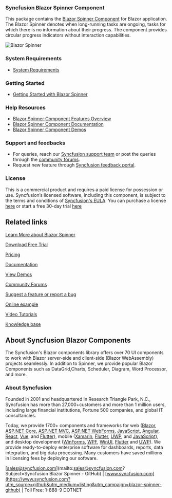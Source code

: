 ### Syncfusion Blazor Spinner Component

This package contains the [Blazor Spinner Component](https://www.syncfusion.com/blazor-components/blazor-spinner?utm_source=github&utm_medium=listing&utm_campaign=blazor-spinner-github) for Blazor application. The Blazor Spinner denotes when long-running tasks are ongoing, tasks for which there is no information about their progress. The component provides circular progress indicators without interaction capabilities.

![Blazor Spinner](https://raw.githubusercontent.com/SyncfusionExamples/github-img/master/blazor/blazor-spinner.png)

### System Requirements

* [System Requirements](https://blazor.syncfusion.com/documentation/system-requirements?utm_source=github&utm_medium=listing&utm_campaign=blazor-spinner-github)

### Getting Started

* [Getting Started with Blazor Spinner](https://blazor.syncfusion.com/documentation/spinner/getting-started?utm_source=github&utm_medium=listing&utm_campaign=blazor-spinner-github)

### Help Resources

* [Blazor Spinner Component Features Overview](https://www.syncfusion.com/blazor-components/blazor-spinner?utm_source=github&utm_medium=listing&utm_campaign=blazor-spinner-github)
* [Blazor Spinner Component Documentation](https://blazor.syncfusion.com/documentation/spinner/getting-started?utm_source=github&utm_medium=listing&utm_campaign=blazor-spinner-github)
* [Blazor Spinner Component Demos](https://blazor.syncfusion.com/demos/spinner/overview?utm_source=github&utm_medium=listing&utm_campaign=blazor-spinner-github)

### Support and feedbacks

* For queries, reach our [Syncfusion support team](https://www.syncfusion.com/support/directtrac/incidents/newincident?utm_source=github&utm_medium=listing&utm_campaign=blazor-spinner-github) or post the queries through the [community forums](https://www.syncfusion.com/forums/blazor-components?utm_source=github&utm_medium=listing&utm_campaign=blazor-spinner-github). 
* Request new feature through [Syncfusion feedback portal](https://www.syncfusion.com/feedback/blazor-components?utm_source=github&utm_medium=listing&utm_campaign=blazor-spinner-github).

### License

This is a commercial product and requires a paid license for possession or use. Syncfusion’s licensed software, including this component, is subject to the terms and conditions of [Syncfusion's EULA](https://www.syncfusion.com/eula/es/?utm_source=github&utm_medium=listing&utm_campaign=blazor-spinner-github). You can purchase a license [here](https://www.syncfusion.com/sales/products?utm_source=github&utm_medium=listing&utm_campaign=blazor-spinner-github) or start a free 30-day trial [here](https://www.syncfusion.com/account/manage-trials/start-trials?utm_source=github&utm_medium=listing&utm_campaign=blazor-spinner-github)

## Related links

[Learn More about Blazor Spinner](https://www.syncfusion.com/blazor-components/blazor-spinner?utm_source=github&utm_medium=listing&utm_campaign=blazor-navigations-github-samples)

[Download Free Trial](https://www.syncfusion.com/downloads/blazor?utm_source=github&utm_medium=listing&utm_campaign=blazor-spinner-github-samples)

[Pricing](https://www.syncfusion.com/sales/products/blazor?utm_source=github&utm_medium=listing&utm_campaign=blazor-spinner-github-samples)

[Documentation](https://blazor.syncfusion.com/documentation/toolbar/getting-started?utm_source=github&utm_medium=listing&utm_campaign=blazor-spinner-github-samples)

[View Demos](https://blazor.syncfusion.com/demos/toolbar/default-functionalities?utm_source=github&utm_medium=listing&utm_campaign=blazor-spinner-github-samples)

[Community Forums](https://www.syncfusion.com/forums/blazor-components?utm_source=github&utm_medium=listing&utm_campaign=blazor-spinner-github-samples)

[Suggest a feature or report a bug](https://www.syncfusion.com/feedback/blazor-components?utm_source=github&utm_medium=listing&utm_campaign=blazor-spinner-github-samples)

[Online example](https://blazor.syncfusion.com/demos/toolbar/default-functionalities?utm_source=github&utm_medium=listing&utm_campaign=blazor-spinner-github-samples)

[Video Tutorials](https://www.syncfusion.com/tutorial-videos/blazor/toolbar?utm_source=github&utm_medium=listing&utm_campaign=blazor-spinner-github-samples)

[Knowledge base](https://www.syncfusion.com/kb/blazor-components?utm_source=github&utm_medium=listing&utm_campaign=blazor-spinner-github-samples)

## About Syncfusion Blazor Components
The Syncfusion's Blazor components library offers over 70 UI components to work with Blazor server-side and client-side (Blazor WebAssembly) projects seamlessly. In addition to Spinner, we provide popular Blazor Components such as DataGrid,Charts, Scheduler, Diagram, Word Processor, and more.

### About Syncfusion

Founded in 2001 and headquartered in Research Triangle Park, N.C., Syncfusion has more than 27,000+customers and more than 1 million users, including large financial institutions, Fortune 500 companies, and global IT consultancies.
 
Today, we provide 1700+ components and frameworks for web ([Blazor](https://www.syncfusion.com/blazor-components?utm_source=github&utm_medium=listing&utm_campaign=blazor-spinner-github), [ASP.NET Core](https://www.syncfusion.com/aspnet-core-ui-controls?utm_source=github&utm_medium=listing&utm_campaign=blazor-spinner-github), [ASP.NET MVC](https://www.syncfusion.com/aspnet-mvc-ui-controls?utm_source=github&utm_medium=listing&utm_campaign=blazor-spinner-github), [ASP.NET WebForms](https://www.syncfusion.com/jquery/aspnet-webforms-ui-controls?utm_source=github&utm_medium=listing&utm_campaign=blazor-spinner-github), [JavaScript](https://www.syncfusion.com/javascript-ui-controls?utm_source=github&utm_medium=listing&utm_campaign=blazor-spinner-github), [Angular](https://www.syncfusion.com/angular-ui-components?utm_source=github&utm_medium=listing&utm_campaign=blazor-spinner-github), [React](https://www.syncfusion.com/react-ui-components?utm_source=github&utm_medium=listing&utm_campaign=blazor-spinner-github), [Vue](https://www.syncfusion.com/vue-ui-components?utm_source=github&utm_medium=listing&utm_campaign=blazor-spinner-github), and [Flutter](https://www.syncfusion.com/flutter-widgets?utm_source=github&utm_medium=listing&utm_campaign=blazor-spinner-github)), mobile ([Xamarin](https://www.syncfusion.com/xamarin-ui-controls?utm_source=github&utm_medium=listing&utm_campaign=blazor-spinner-github), [Flutter](https://www.syncfusion.com/flutter-widgets?utm_source=github&utm_medium=listing&utm_campaign=blazor-spinner-github), [UWP](https://www.syncfusion.com/uwp-ui-controls?utm_source=github&utm_medium=listing&utm_campaign=blazor-spinner-github), and [JavaScript](https://www.syncfusion.com/javascript-ui-controls?utm_source=github&utm_medium=listing&utm_campaign=blazor-spinner-github)), and desktop development ([WinForms](https://www.syncfusion.com/winforms-ui-controls?utm_source=github&utm_medium=listing&utm_campaign=blazor-spinner-github), [WPF](https://www.syncfusion.com/wpf-controls?utm_source=github&utm_medium=listing&utm_campaign=blazor-spinner-github), [WinUI](https://www.syncfusion.com/winui-controls?utm_source=github&utm_medium=listing&utm_campaign=blazor-spinner-github), [Flutter](https://www.syncfusion.com/flutter-widgets?utm_source=github&utm_medium=listing&utm_campaign=blazor-spinner-github) and [UWP](https://www.syncfusion.com/uwp-ui-controls?utm_source=github&utm_medium=listing&utm_campaign=blazor-spinner-github)). We provide ready-to-deploy enterprise software for dashboards, reports, data integration, and big data processing. Many customers have saved millions in licensing fees by deploying our software.

[sales@syncfusion.com](mailto:sales@syncfusion.com?Subject=Syncfusion Blazor Spinner - GitHub) | [www.syncfusion.com](https://www.syncfusion.com?utm_source=github&utm_medium=listing&utm_campaign=blazor-spinner-github) | Toll Free: 1-888-9 DOTNET